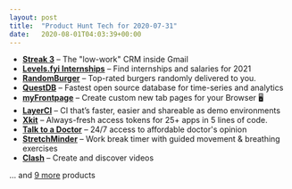 ```yaml
---
layout: post
title:  "Product Hunt Tech for 2020-07-31"
date:   2020-08-01T04:03:39+00:00
---
```


* **[Streak 3](https://www.producthunt.com/posts/streak-3-2?utm_campaign=producthunt-api&utm_medium=api-v2&utm_source=Application%3A+Daily+Digest+RSS+v2+%28ID%3A+29748%29)** – The "low-work" CRM inside Gmail
* **[Levels.fyi Internships](https://www.producthunt.com/posts/levels-fyi-internships?utm_campaign=producthunt-api&utm_medium=api-v2&utm_source=Application%3A+Daily+Digest+RSS+v2+%28ID%3A+29748%29)** – Find internships and salaries for 2021
* **[RandomBurger](https://www.producthunt.com/posts/randomburger?utm_campaign=producthunt-api&utm_medium=api-v2&utm_source=Application%3A+Daily+Digest+RSS+v2+%28ID%3A+29748%29)** – Top-rated burgers randomly delivered to you.
* **[QuestDB](https://www.producthunt.com/posts/questdb?utm_campaign=producthunt-api&utm_medium=api-v2&utm_source=Application%3A+Daily+Digest+RSS+v2+%28ID%3A+29748%29)** – Fastest open source database for time-series and analytics
* **[myFrontpage](https://www.producthunt.com/posts/myfrontpage?utm_campaign=producthunt-api&utm_medium=api-v2&utm_source=Application%3A+Daily+Digest+RSS+v2+%28ID%3A+29748%29)** – Create custom new tab pages for your Browser 🖥️
* **[LayerCI](https://www.producthunt.com/posts/layerci-1?utm_campaign=producthunt-api&utm_medium=api-v2&utm_source=Application%3A+Daily+Digest+RSS+v2+%28ID%3A+29748%29)** – CI that’s faster, easier and shareable as demo environments
* **[Xkit](https://www.producthunt.com/posts/xkit?utm_campaign=producthunt-api&utm_medium=api-v2&utm_source=Application%3A+Daily+Digest+RSS+v2+%28ID%3A+29748%29)** – Always-fresh access tokens for 25+ apps in 5 lines of code.
* **[Talk to a Doctor](https://www.producthunt.com/posts/talk-to-a-doctor?utm_campaign=producthunt-api&utm_medium=api-v2&utm_source=Application%3A+Daily+Digest+RSS+v2+%28ID%3A+29748%29)** – 24/7 access to affordable doctor's opinion
* **[StretchMinder](https://www.producthunt.com/posts/stretchminder?utm_campaign=producthunt-api&utm_medium=api-v2&utm_source=Application%3A+Daily+Digest+RSS+v2+%28ID%3A+29748%29)** – Work break timer with guided movement & breathing exercises
* **[Clash](https://www.producthunt.com/posts/clash-2?utm_campaign=producthunt-api&utm_medium=api-v2&utm_source=Application%3A+Daily+Digest+RSS+v2+%28ID%3A+29748%29)** – Create and discover videos

… and [9 more](https://www.producthunt.com/tech) products